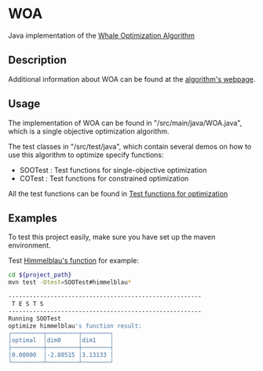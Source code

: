 # WOA
Java implementation of the [Whale Optimization Algorithm](https://www.sciencedirect.com/science/article/pii/S0965997816300163)

## Description
Additional information about WOA can be found at the [algorithm's webpage](https://seyedalimirjalili.com/woa).

## Usage
The implementation of WOA can be found in "/src/main/java/WOA.java", which is a single objective optimization algorithm.

The test classes in "/src/test/java", which contain several demos on how to use this algorithm to optimize specify functions:
- SOOTest : Test functions for single-objective optimization
- COTest : Test functions for constrained optimization

All the test functions can be found in [Test functions for optimization](https://en.wikipedia.org/wiki/Test_functions_for_optimization)

## Examples
To test this project easily, make sure you have set up the maven environment.

Test [Himmelblau's function](https://en.wikipedia.org/wiki/Himmelblau%27s_function) for example:
```bash
cd ${project_path}
mvn test -Dtest=SOOTest#himmelblau*

-------------------------------------------------------
 T E S T S
-------------------------------------------------------
Running SOOTest
optimize himmelblau's function result:
┌─────────┬─────────┬────────┐
│optimal  │dim0     │dim1    │
├─────────┼─────────┼────────┤
│0.00000  │-2.80515 │3.13133 │
└─────────┴─────────┴────────┘
```